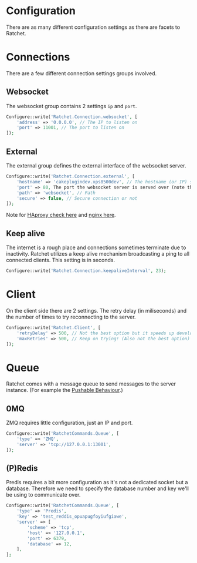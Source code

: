 Configuration
=============

There are as many different configuration settings as there are facets to Ratchet.

# Connections #

There are a few different connection settings groups involved.

## Websocket ##

The websocket group contains 2 settings `ip` and `port`.

```php
Configure::write('Ratchet.Connection.websocket', [
    'address' => '0.0.0.0', // The IP to listen on
    'port' => 11001, // The port to listen on
]);
```


## External ##

The external group defines the external interface of the websocket server.

```php
Configure::write('Ratchet.Connection.external', [
    'hostname' => 'cakeplugindev.xps8500dev', // The hostname (or IP) serving the websocket server
    'port' => 80, The port the websocket server is served over (note that this can be on the same ort as your HTTP server due to proxies like HAproxy or nginx)
    'path' => 'websocket', // Path
    'secure' => false, // Secure connection or not
]);
```

Note for [HAproxy check here](http://socketo.me/docs/deploy#serverconfiguration) and [nginx here](http://blog.wyrihaximus.net/2013/05/serving-websockets-and-cakephp-on-the-same-domain-and-port-with-nginx/).

## Keep alive ##

The internet is a rough place and connections sometimes terminate due to inactivity. Ratchet utilizes a keep alive mechanism broadcasting a ping to all connected clients. This setting is in seconds.

```php
Configure::write('Ratchet.Connection.keepaliveInterval', 23);
```

# Client #

On the client side there are 2 settings. The retry delay (in miliseconds) and the number of times to try reconnecting to the server.

```php
Configure::write('Ratchet.Client', [
	'retryDelay' => 500, // Not the best option but it speeds up development
	'maxRetries' => 500, // Keep on trying! (Also not the best option)
]);
```

# Queue #

Ratchet comes with a message queue to send messages to the server instance. (For example the [Pushable Behaviour](model_push.html).)

## 0MQ ##

ZMQ requires little configuration, just an IP and port.

```php
Configure::write('RatchetCommands.Queue', [
    'type' => 'ZMQ',
    'server' => 'tcp://127.0.0.1:13001',
]);
```

## (P)Redis ##

Predis requires a bit more configuration as it's not a dedicated socket but a database. Therefore we need to specify the database number and key we'll be using to communicate over.

```php
Configure::write('RatchetCommands.Queue', [
	'type' => 'Predis',
    'key' => 'test_reddis_opuapugfoyiufgiawe',
    'server' => [
        'scheme' => 'tcp',
        'host' => '127.0.0.1',
        'port' => 6379,
        'database' => 12,
    ],
];
```